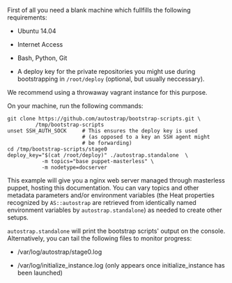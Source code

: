 First of all you need a blank machine which fullfills the following
requirements:

* Ubuntu 14.04

* Internet Access

* Bash, Python, Git

* A deploy key for the private repositories you might use during bootstrapping
  in `/root/deploy` (optional, but usually neccessary).

We recommend using a throwaway vagrant instance for this purpose.

On your machine, run the following commands:

```
git clone https://github.com/autostrap/bootstrap-scripts.git \
         /tmp/bootstrap-scripts
unset SSH_AUTH_SOCK     # This ensures the deploy key is used 
                        # (as opposed to a key an SSH agent might
                        # be forwarding)
cd /tmp/bootstrap-scripts/stage0
deploy_key="$(cat /root/deploy)" ./autostrap.standalone  \
           -m topics="base puppet-masterless" \
           -m nodetype=docserver
```

This example will give you a nginx web server managed through masterless
puppet, hosting this documentation. You can vary topics and other metadata
parameters and/or environment variables (the Heat properties recognized by
`AS::autostrap` are retrieved from identically named environment variables by
`autostrap.standalone`) as needed to create other setups.

`autostrap.standalone` will print the bootstrap scripts' output on the console.
Alternatively, you can tail the following files to monitor progress:

* /var/log/autostrap/stage0.log

* /var/log/initialize_instance.log (only appears once initialize_instance has been launched)
